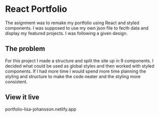 # React Portfolio
The asignment was to remake my portfolio using React and styled components. I was supposed to use my own json file to fecth data and display my featured projects. I was following a given design.
## The problem
For this project I made a structure and split the site up in 9 components. I decided what could be used as global styles and then worked with styled components.
If I had more time I would spend more time planning the styling and structure to make the code neater and the styling more consistent.

## View it live
portfolio-lisa-johansson.netlify.app